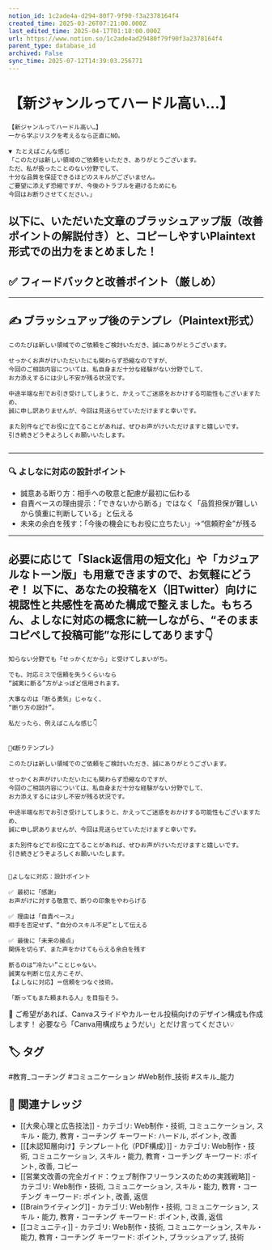 ```yaml
---
notion_id: 1c2ade4a-d294-80f7-9f90-f3a2378164f4
created_time: 2025-03-26T07:21:00.000Z
last_edited_time: 2025-04-17T01:18:00.000Z
url: https://www.notion.so/1c2ade4ad29480f79f90f3a2378164f4
parent_type: database_id
archived: False
sync_time: 2025-07-12T14:39:03.256771
---
```


# 【新ジャンルってハードル高い…】

```plain text
【新ジャンルってハードル高い…】
一から学ぶリスクを考えるなら正直にNO。

▼ たとえばこんな感じ
「このたびは新しい領域のご依頼をいただき、ありがとうございます。
ただ、私が扱ったことのない分野でして、
十分な品質を保証できるほどのスキルがございません。
ご要望に添えず恐縮ですが、今後のトラブルを避けるためにも
今回はお断りさせてください。」

```
以下に、いただいた文章のブラッシュアップ版（改善ポイントの解説付き）と、コピーしやすいPlaintext形式での出力をまとめました！
---
## ✅ フィードバックと改善ポイント（厳しめ）
---
## ✍️ ブラッシュアップ後のテンプレ（Plaintext形式）
```plain text
このたびは新しい領域でのご依頼をご検討いただき、誠にありがとうございます。

せっかくお声がけいただいたにも関わらず恐縮なのですが、
今回のご相談内容については、私自身まだ十分な経験がない分野でして、
お力添えするには少し不安が残る状況です。

中途半端な形でお引き受けしてしまうと、かえってご迷惑をおかけする可能性もございますため、
誠に申し訳ありませんが、今回は見送らせていただけますと幸いです。

また別件などでお役に立てることがあれば、ぜひお声がけいただけますと嬉しいです。
引き続きどうぞよろしくお願いいたします。


```
---
### 🔍 よしなに対応の設計ポイント
- 誠意ある断り方：相手への敬意と配慮が最初に伝わる
- 自責ベースの理由提示：「できないから断る」ではなく「品質担保が難しいから慎重に判断している」と伝える
- 未来の余白を残す：「今後の機会にもお役に立ちたい」→“信頼貯金”が残る
---
必要に応じて「Slack返信用の短文化」や「カジュアルなトーン版」も用意できますので、お気軽にどうぞ！
以下に、あなたの投稿をX（旧Twitter）向けに視認性と共感性を高めた構成で整えました。もちろん、よしなに対応の概念に統一しながら、“そのままコピペして投稿可能”な形にしてあります👇
---
```plain text
知らない分野でも「せっかくだから」と受けてしまいがち。

でも、対応ミスで信頼を失うくらいなら
“誠実に断る”方がよっぽど信用されます。

大事なのは「断る勇気」じゃなく、
“断り方の設計”。

私だったら、例えばこんな感じ👇


📩《断りテンプレ》

このたびは新しい領域でのご依頼をご検討いただき、誠にありがとうございます。

せっかくお声がけいただいたにも関わらず恐縮なのですが、
今回のご相談内容については、私自身まだ十分な経験がない分野でして、
お力添えするには少し不安が残る状況です。

中途半端な形でお引き受けしてしまうと、かえってご迷惑をおかけする可能性もございますため、
誠に申し訳ありませんが、今回は見送らせていただけますと幸いです。

また別件などでお役に立てることがあれば、ぜひお声がけいただけますと嬉しいです。
引き続きどうぞよろしくお願いいたします。


🧠よしなに対応：設計ポイント

✅ 最初に「感謝」
お声がけに対する敬意で、断りの印象をやわらげる

✅ 理由は「自責ベース」
相手を否定せず、“自分のスキル不足”として伝える

✅ 最後に「未来の接点」
関係を切らず、また声をかけてもらえる余白を残す

断るのは“冷たい”ことじゃない。
誠実な判断と伝え方こそが、
【よしなに対応】＝信頼をつなぐ技術。

「断ってもまた頼まれる人」を目指そう。
```
🎁 ご希望があれば、Canvaスライドやカルーセル投稿向けのデザイン構成も作成します！
必要なら「Canva用構成ちょうだい」とだけ言ってください💡

## 🏷️ タグ
#教育_コーチング #コミュニケーション #Web制作_技術 #スキル_能力

## 🔗 関連ナレッジ
- [[大衆心理と広告技法]] - カテゴリ: Web制作・技術, コミュニケーション, スキル・能力, 教育・コーチング キーワード: ハードル, ポイント, 改善
- [[【未認知層向け】テンプレート化（PDF構成）]] - カテゴリ: Web制作・技術, コミュニケーション, スキル・能力, 教育・コーチング キーワード: ポイント, 改善, コピー
- [[営業文改善の完全ガイド：ウェブ制作フリーランスのための実践戦略]] - カテゴリ: Web制作・技術, コミュニケーション, スキル・能力, 教育・コーチング キーワード: ポイント, 改善, 返信
- [[Brainライティング]] - カテゴリ: Web制作・技術, コミュニケーション, スキル・能力, 教育・コーチング キーワード: ポイント, 改善, 返信
- [[コミュニティ]] - カテゴリ: Web制作・技術, コミュニケーション, スキル・能力, 教育・コーチング キーワード: ポイント, ブラッシュアップ, 技術
